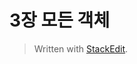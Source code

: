 # 3장 모든 객체


> Written with [StackEdit](https://stackedit.io/).
<!--stackedit_data:
eyJoaXN0b3J5IjpbLTEyMDU4Mjk2NDJdfQ==
-->